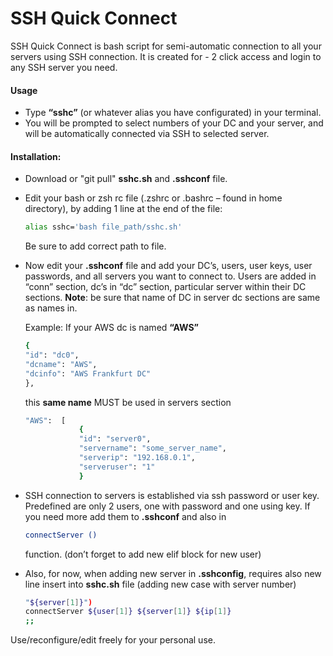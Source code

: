 # SSH Quick Connect

SSH Quick Connect is bash script for semi-automatic connection to all your servers using SSH connection.
It is created for - 2 click access and login to any SSH server you need.

#### Usage
  - Type **“sshc”** (or whatever alias you have configurated) in your terminal.
  - You will be prompted to select numbers of your DC and your server, and will be automatically connected via SSH to selected server.


#### Installation:
  - Download or "git pull" **sshc.sh** and **.sshconf** file.
  - Edit your bash or zsh rc file (.zshrc or .bashrc – found in home directory), by adding 1 line at the end of the file:
    ```sh
    alias sshc='bash file_path/sshc.sh'
    ```
    Be sure to add correct path to file.
  - Now edit your **.sshconf** file and add your DC’s, users, user keys, user passwords, and all servers you want to connect to. 
    Users are added in “conn” section, dc’s in “dc” section, particular server within their DC sections. 
    **Note**: be sure that name of DC in server dc sections are same as names in.
    
    Example: If your  AWS dc is named **“AWS”** 
    
    ```sh
    {
    "id": "dc0",
    "dcname": "AWS",
    "dcinfo": "AWS Frankfurt DC"
    },
    ```
    this **same name** MUST be used in servers section
    ```sh
    "AWS":  [
                {
                "id": "server0",
                "servername": "some_server_name",
                "serverip": "192.168.0.1",
                "serveruser": "1"
                }
    ```
  - SSH connection to servers is established via ssh password or user key. Predefined are only 2 users, one with password and one using key.
    If you need more add them to **.sshconf** and also in 
    ```sh
    connectServer ()
    ```
    function. (don’t forget to add new elif block for new user)
  - Also, for now, when adding new server in **.sshconfig**, requires also new line insert into **sshc.sh** file (adding new case with server number)
    ```sh
    "${server[1]}") 
	connectServer ${user[1]} ${server[1]} ${ip[1]}
	;;
    ```

Use/reconfigure/edit freely for your personal use.
